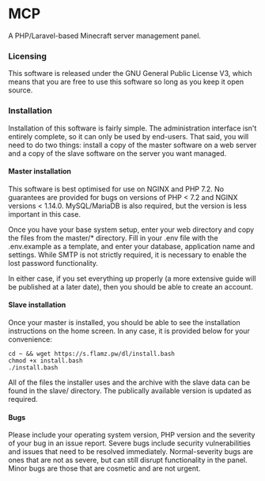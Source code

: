 # MCP
A PHP/Laravel-based Minecraft server management panel.

### Licensing
This software is released under the GNU General Public License V3, which means that you are free to use this software so long as you keep it open source.

### Installation
Installation of this software is fairly simple. The administration interface isn't entirely complete, so it can only be used by end-users. That said,
you will need to do two things: install a copy of the master software on a web server and a copy of the slave software on the server you want managed.

#### Master installation
This software is best optimised for use on NGINX and PHP 7.2. No guarantees are provided for bugs on versions of PHP < 7.2 and NGINX versions < 1.14.0.
MySQL/MariaDB is also required, but the version is less important in this case. 

Once you have your base system setup, enter your web directory and copy the files from the master/* directory. Fill in your .env file with the .env.example as
a template, and enter your database, application name and settings. While SMTP is not strictly required, it is necessary to enable the lost password
functionality.

In either case, if you set everything up properly (a more extensive guide will be published at a later date), then you should be able to create an account. 

#### Slave installation
Once your master is installed, you should be able to see the installation instructions on the home screen. In any case, it is provided below for your convenience:

	cd ~ && wget https://s.flamz.pw/dl/install.bash
	chmod +x install.bash
	./install.bash

All of the files the installer uses and the archive with the slave data can be found in the slave/ directory. The publically available version is updated as required.

#### Bugs
Please include your operating system version, PHP version and the severity of your bug in an issue report.
Severe bugs include security vulnerabilities and issues that need to be resolved immediately. Normal-severity bugs
are ones that are not as severe, but can still disrupt functionality in the panel. Minor bugs are those that are 
cosmetic and are not urgent.
